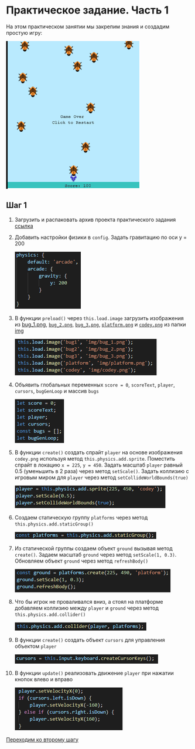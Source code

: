 # Практическое задание. Часть 1

На этом практическом занятии мы закрепим знания и создадим простую игру:

![Bugs](img/task.gif)

## Шаг 1

1. Загрузить и распаковать архив проекта практического задания [ссылка](bugs.zip)
2. Добавить настройки физики в `config`. Задать гравитацию по оси y = 200

    ![physics](img/physics.png)

3. В функции `preload()` через `this.load.image` загрузить изображения из [bug_1.png](solution/img/bug_1.png), [`bug_2.png`](solution/img/bug_2.png), [`bug_3.png`](solution/img/bug_3.png), [`platform.png`](solution/img/platform.png) и [`codey.png`](solution/img/codey.png) из папки [img](solution/img)

    ![preload](img/preload.png)

4. Объявить глобальных переменных `score = 0`, `scoreText`, `player`, `cursors`, `bugGenLoop` и массив `bugs`

    ![vars](img/vars.png)

5. В функции `create()` создать спрайт `player` на основе изображения `codey.png` используя метод `this.physics.add.sprite`. Поместить спрайт в локацию `x = 225`, `y = 450`.
Задать масштаб `player` равный 0.5 (уменьшить в 2 раза) через метод `setScale()`.
Задать коллизию с игровым миром для `player` через метод `setCollideWorldBounds(true)`

    ![player](img/player.png)

6. Создаем статическую группу `platforms` через метод `this.physics.add.staticGroup()`

    ![platforms](img/platforms.png)

7. Из статической группы создаем объект `ground` вызывая метод `create()`.
Задаем масштаб `ground` через метод `setScale(1, 0.3)`.
Обновляем объект `ground` через метод `refreshBody()`

    ![ground](img/ground.png)

8. Что бы игрок не проваливался вниз, а стоял на платформе добавляем коллизию
между `player` и `ground` через метод `this.physics.add.collider()`

    ![player_platform](img/player_platform.png)

9. В функции `create()` создать объект `cursors` для управления объектом `player`

    ![cursor](img/cursor.png)

10. В функции `update()` реализовать движение `player` при нажатии кнопок влево и вправо

    ![update](img/update.png)

[Переходим ко второму шагу](task02.md)
